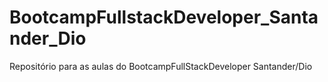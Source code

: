 # BootcampFullstackDeveloper_Santander_Dio
 Repositório para as aulas do BootcampFullStackDeveloper Santander/Dio 

